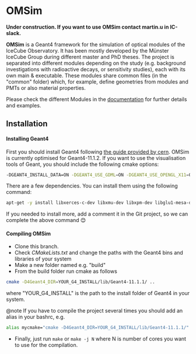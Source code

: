 #  OMSim

**Under construction. If you want to use OMSim contact martin.u in IC-slack.**

**OMSim** is a Geant4 framework for the simulation of optical modules of the IceCube Observatory. It has been mostly developed by the Münster IceCube Group during different master and PhD theses. The project is separated into different modules depending on the study (e.g. background investigations with radioactive decays, or sensitivity studies), each with its own main & executable. These modules share common files (in the "common" folder) which, for example, define geometries from modules and PMTs or also material properties.

Please check the different Modules in the [documentation](https://icecube.github.io/OMSim/) for further details and examples. 

## Installation

#### Installing Geant4

First you should install Geant4 following [the guide provided by cern](https://geant4-userdoc.web.cern.ch/UsersGuides/InstallationGuide/html/installguide.html). OMSim is currently optimised for Geant4-11.1.2. If you want to use the visualisation tools of Geant, you should include the following cmake options: 

```bash
-DGEANT4_INSTALL_DATA=ON -DGEANT4_USE_GDML=ON -DGEANT4_USE_OPENGL_X11=ON -DGEANT4_USE_QT=ON -DGEANT4_USE_RAYTRACER_X11=ON -DGEANT4_USE_XM=ON
``` 

There are a few dependencies. You can install them using the following command:

```bash
apt-get -y install libxerces-c-dev libxmu-dev libxpm-dev libglu1-mesa-dev qtbase5-dev libmotif-dev libargtable2-0 libboost-all-dev
``` 
If you needed to install more, add a comment it in the Git project, so we can complete the above command 😊

#### Compiling OMSim
- Clone this branch.
- Check _CMakeLists.txt_ and change the paths with the Geant4 bins and libraries of your system
- Make a new folder named e.g. "build" 
- From the build folder run cmake as follows
```bash
cmake -D4Geant4_DIR=YOUR_G4_INSTALL/lib/Geant4-11.1.1/ ..
``` 
where "YOUR_G4_INSTALL" is the path to the install folder of Geant4 in your system.

@note If you have to compile the project several times you should add an alias in your bashrc, e.g. 
```bash
alias mycmake="cmake -D4Geant4_DIR=YOUR_G4_INSTALL/lib/Geant4-11.1.1/"
``` 


- Finally, just run ```make``` or ```make -j N``` where N is number of cores you want to use for the compilation.

